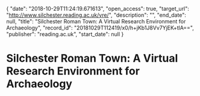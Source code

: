 {
  "date": "2018-10-29T11:24:19.671613", 
  "open_access": true, 
  "target_url": "http://www.silchester.reading.ac.uk/vre/", 
  "description": "", 
  "end_date": null, 
  "title": "Silchester Roman Town: A Virtual Research Environment for Archaeology", 
  "record_id": "20181029T112419/x0/h+jKb1J8Vv7YjEK+tlA==", 
  "publisher": "reading.ac.uk", 
  "start_date": null
}

# Silchester Roman Town: A Virtual Research Environment for Archaeology

